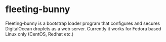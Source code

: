 fleeting-bunny
==============

Fleeting-bunny is a bootstrap loader program that configures and secures DigitalOcean droplets as a web server. Currently it works for Fedora based Linux only (CentOS, Redhat etc.)
